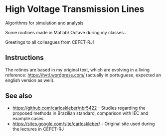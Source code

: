 # High Voltage Transmission Lines
Algorithms for simulation and analysis

Some routines made in Matlab/ Octave during my classes...

Greetings to all colleagues from CEFET-RJ!

## Instructions

The rotines are based in my original text, which are evolving in a living reference: https://hvtl.wordpress.com/ (actually in portuguese, expected an english version as well).

## See also

* https://github.com/carloskleber/nbr5422 - Studies regarding the proposed methods in Brazilian standard, comparison with IEC and example cases.
* https://sites.google.com/site/carloskleber/ - Original site used during the lectures in CEFET-RJ
